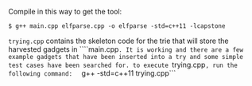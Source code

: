 Compile in this way to get the tool: 

	$ g++ main.cpp elfparse.cpp -o elfparse -std=c++11 -lcapstone

```trying.cpp``` contains the skeleton code for the trie that will store the harvested gadgets in ````main.cpp```.
It is working and there are a few example gadgets that have been inserted into a try and some simple test cases have been searched for.
to execute ```trying.cpp```, run the following command: 
``` g++ -std=c++11  trying.cpp```
